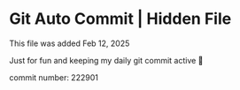 # Git Auto Commit | Hidden File

This file was added Feb 12, 2025

Just for fun and keeping my daily git commit active 🤪

commit number: 222901

